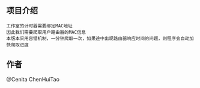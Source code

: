 项目介绍
----
    工作室的计时器需要绑定MAC地址
    因此我们需要爬取用户路由器的MAC信息
    本版本采用容错机制，一分钟爬取一次，如果途中出现路由器响应时间的问题，则程序会自动加快爬取进度

作者
----
@Cenita ChenHuiTao